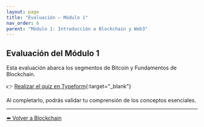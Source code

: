 ```yaml
---
layout: page
title: "Evaluación – Módulo 1"
nav_order: 6
parent: "Módulo 1: Introducción a Blockchain y Web3"
---
```


## Evaluación del Módulo 1

Esta evaluación abarca los segmentos de Bitcoin y Fundamentos de Blockchain.

👉 [Realizar el quiz en Typeform](https://form.typeform.com/to/jyRkTk6Y){:target="_blank"}

Al completarlo, podrás validar tu comprensión de los conceptos esenciales.

---

<div style="display: flex; justify-content: flex-start;">
  <a class="btn" href="/Testing-Onboarding/modulo1-parte2">⬅️ Volver a Blockchain</a>
</div>
